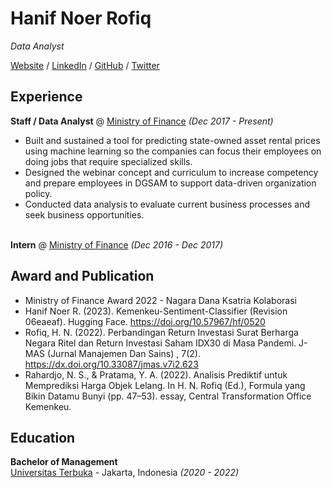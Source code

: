 # Hanif Noer Rofiq

_*Data Analyst*_ <br>

[Website](https://hanfela.com/) / [LinkedIn](https://www.linkedin.com/in/hanifnoerr/) / [GitHub](https://github.com/hanifnoerr/) / [Twitter](https://twitter.com/hanifnoerr/) 

## Experience

**Staff / Data Analyst** @ [Ministry of Finance](https://kemenkeu.go.id/) _(Dec 2017 - Present)_ <br>
- Built and sustained a tool for predicting state-owned asset rental prices using machine learning so the companies can focus their employees on doing jobs that require specialized skills.
- Designed the webinar concept and curriculum to increase competency and prepare employees in DGSAM to support data-driven organization policy.
- Conducted data analysis to evaluate current business processes and seek business opportunities.
<br><br>

**Intern** @ [Ministry of Finance](https://kemenkeu.go.id/) _(Dec 2016 - Dec 2017)_ <br>

## Award and Publication

- Ministry of Finance Award 2022 - Nagara Dana Ksatria Kolaborasi
- Hanif Noer R. (2023). Kemenkeu-Sentiment-Classifier (Revision 06eaeaf). Hugging Face.
https://doi.org/10.57967/hf/0520
- Rofiq, H. N. (2022). Perbandingan Return Investasi Surat Berharga Negara Ritel dan Return Investasi Saham IDX30 di Masa Pandemi. J-MAS (Jurnal Manajemen Dan Sains) , 7(2). https://dx.doi.org/10.33087/jmas.v7i2.623
- Rahardjo, N. S., & Pratama, Y. A. (2022). Analisis Prediktif untuk Memprediksi Harga Objek Lelang. In H. N. Rofiq (Ed.), Formula yang Bikin Datamu Bunyi (pp. 47–53). essay, Central Transformation Office Kemenkeu.

## Education

**Bachelor of Management**<br>
[Universitas Terbuka](https://www.ut.ac.id/) - Jakarta, Indonesia _(2020 - 2022)_
